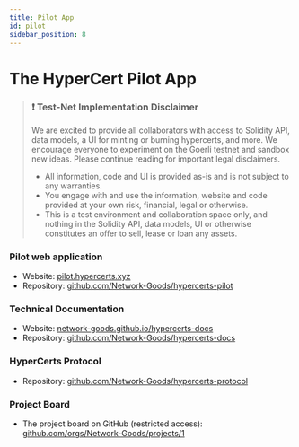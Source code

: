 ```yaml
---
title: Pilot App
id: pilot
sidebar_position: 8
---
```


# The HyperCert Pilot App

> ### ❗️ Test-Net Implementation Disclaimer
> We are excited to provide all collaborators with access to Solidity API, data models, a UI for minting or burning hypercerts, and more. We encourage everyone to experiment on the Goerli testnet and sandbox new ideas. Please continue reading for important legal disclaimers.
> * All information, code and UI is provided as-is and is not subject to any warranties.
> * You engage with and use the information, website and code provided at your own risk, financial, legal or otherwise.
> * This is a test environment and collaboration space only, and nothing in the Solidity API, data models, UI or otherwise constitutes an offer to sell, lease or loan any assets.

### Pilot web application
* Website: [pilot.hypercerts.xyz](https://pilot.hypercerts.xyz)
* Repository: [github.com/Network-Goods/hypercerts-pilot](https://github.com/Network-Goods/hypercerts-pilot)

### Technical Documentation
* Website: [network-goods.github.io/hypercerts-docs](https://network-goods.github.io/hypercerts-docs/)
* Repository: [github.com/Network-Goods/hypercerts-docs](https://github.com/Network-Goods/hypercerts-docs)

### HyperCerts Protocol
* Repository: [github.com/Network-Goods/hypercerts-protocol](https://github.com/Network-Goods/hypercerts-protocol)

### Project Board
* The project board on GitHub (restricted access): [github.com/orgs/Network-Goods/projects/1](https://github.com/orgs/Network-Goods/projects/1)
